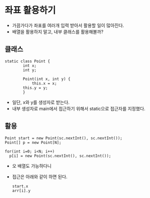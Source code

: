 # 좌표 활용하기
* 가끔가다가 좌표를 여러개 입력 받아서 활용할 일이 많아진다.
* 배열을 활용하지 말고, 내부 클래스를 활용해볼까?

## 클래스
    static class Point {
	    	int x;
		    int y;

		    Point(int x, int y) {
		    	this.x = x;
			this.y = y;
		    }
* 일단, x와 y를 생성자로 받는다.
* 내부 생성자로 main에서 접근하기 위해서 static으로 접근자를 지정했다.

## 활용
    Point start = new Point(sc.nextInt(), sc.nextInt());
    Point[] p = new Point[N];
    
    for(int i=0; i<N; i++)
      p[i] = new Point(sc.nextInt(), sc.nextInt());			
    
* 오 배열도 가능하다니
* 접근은 아래와 같이 하면 된다.
    
      start.x
      arr[i].y
